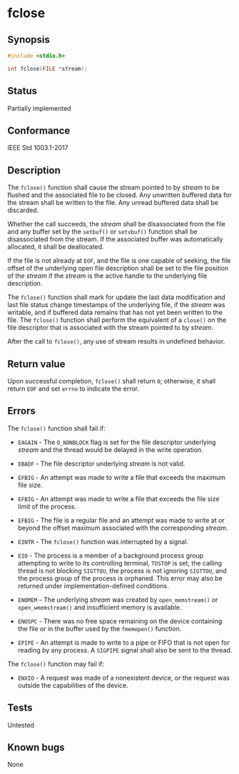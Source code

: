 # fclose

## Synopsis

```c
#include <stdio.h>

int fclose(FILE *stream);
```

## Status

Partially implemented

## Conformance

IEEE Std 1003.1-2017

## Description

The `fclose()` function shall cause the stream pointed to by _stream_ to be flushed and the associated file to be
closed. Any unwritten buffered data for the stream shall be written to the file. Any unread buffered data shall be
discarded.

Whether the call succeeds, the _stream_ shall be disassociated from the file and any buffer set by the `setbuf()`
or `setvbuf()` function shall be disassociated from the stream. If the associated buffer was automatically allocated,
it shall be deallocated.

If the file is not already at `EOF`, and the file is one capable of seeking, the file offset of the underlying open file
description shall be set to the file position of the _stream_ if the _stream_ is the active handle to the underlying
file description.

The `fclose()` function shall mark for update the last data modification and last file status change timestamps of the
underlying file, if the _stream_ was writable, and if buffered data remains that has not yet been written to the file.
The `fclose()` function shall perform the equivalent of a `close()` on the file descriptor that is associated with the
stream pointed to by _stream_.

After the call to `fclose()`, any use of stream results in undefined behavior.

## Return value

Upon successful completion, `fclose()` shall return `0`; otherwise, it shall return `EOF` and set
`errno` to indicate the error.

## Errors

The `fclose()` function shall fail if:

* `EAGAIN` - The `O_NONBLOCK` flag is set for the file descriptor underlying _stream_ and the thread would be delayed
in the write operation.

* `EBADF` - The file descriptor underlying _stream_ is not valid.

* `EFBIG` - An attempt was made to write a file that exceeds the maximum file size.

* `EFBIG` - An attempt was made to write a file that exceeds the file size limit of the process.

* `EFBIG` - The file is a regular file and an attempt was made to write at or beyond the offset maximum associated with
the corresponding _stream_.

* `EINTR` - The `fclose()` function was interrupted by a signal.

* `EIO` - The process is a member of a background process group attempting to write to its controlling terminal,
`TOSTOP` is set, the calling thread is not blocking `SIGTTOU`, the process is not ignoring `SIGTTOU`, and the process
group of the process is orphaned. This error may also be returned under implementation-defined conditions.

* `ENOMEM` - The underlying _stream_ was created by `open_memstream()` or `open_wmemstream()` and insufficient memory
is available.

* `ENOSPC` - There was no free space remaining on the device containing the file or in the buffer used by the
`fmemopen()` function.

* `EPIPE` - An attempt is made to write to a pipe or FIFO that is not open for reading by any process. A `SIGPIPE`
signal shall also be sent to the thread.

The `fclose()` function may fail if:

* `ENXIO` - A request was made of a nonexistent device, or the request was outside the capabilities of the device.

## Tests

Untested

## Known bugs

None
